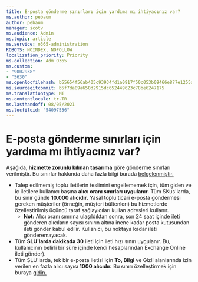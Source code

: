 ```yaml
---
title: E-posta gönderme sınırları için yardıma mı ihtiyacınız var?
ms.author: pebaum
author: pebaum
manager: scotv
ms.audience: Admin
ms.topic: article
ms.service: o365-administration
ROBOTS: NOINDEX, NOFOLLOW
localization_priority: Priority
ms.collection: Adm_O365
ms.custom:
- "9002938"
- "5630"
ms.openlocfilehash: b55654f56ab405c93934fd1a0917f50c053b09466e877e1255adbd28db83d93f
ms.sourcegitcommit: b5f7da89a650d2915dc652449623c78be6247175
ms.translationtype: MT
ms.contentlocale: tr-TR
ms.lasthandoff: 08/05/2021
ms.locfileid: "54097536"
---
```

# <a name="need-help-with-email-sending-limits"></a>E-posta gönderme sınırları için yardıma mı ihtiyacınız var?

Aşağıda, **hizmette zorunlu kılınan tasarıma** göre gönderme sınırları verilmiştir. Bu sınırlar hakkında daha fazla bilgi burada [belgelenmiştir.](https://docs.microsoft.com/office365/servicedescriptions/exchange-online-service-description/exchange-online-limits#receiving-and-sending-limits)

- Talep edilmemiş toplu iletilerin teslimini engellememek için, tüm giden ve iç iletilere kullanıcı başına **alıcı oranı sınırları uygulanır.** Tüm SKus'larda, bu sınır günde **10.000 alıcıdır.**  Yasal toplu ticari e-posta göndermesi gereken müşteriler (örneğin, müşteri bültenleri) bu hizmetlerde özelleştirilmiş üçüncü taraf sağlayıcıları kullan adresleri kullanır.
    - **Not:** Alıcı oranı sınırına ulaşıldıktan sonra, son 24 saat içinde ileti gönderen alıcıların sayısı sınırın altına inene kadar posta kutusundan ileti gönder kabul edilir. Kullanıcı, bu noktaya kadar ileti gönderemayacak.
- Tüm **SLU'larda dakikada 30** ileti için ileti hızı sınırı uygulanır. Bu, kullanıcının belirli bir süre içinde kendi hesaplarından Exchange Online ileti gönder).
- Tüm SLU'larda, tek bir e-posta iletisi için **To, Bilgi** ve Gizli alanlarında izin verilen en fazla alıcı sayısı **1000 alıcıdır.** Bu sınırı özelleştirmek için buraya [gidin.](https://techcommunity.microsoft.com/t5/exchange-team-blog/customizable-recipient-limits-in-office-365/ba-p/1183228)
